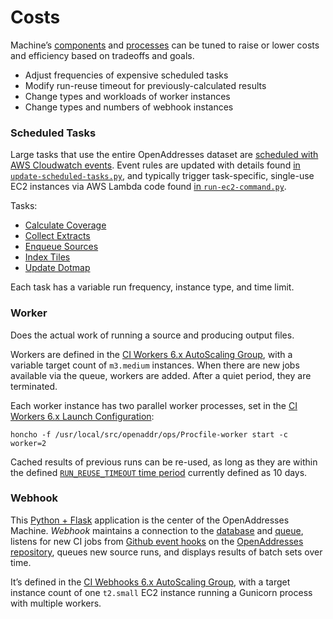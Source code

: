 Costs
=====

Machine’s [components](components.md) and [processes](processes.md) can be
tuned to raise or lower costs and efficiency based on tradeoffs and goals.

- Adjust frequencies of expensive scheduled tasks
- Modify run-reuse timeout for previously-calculated results
- Change types and workloads of worker instances
- Change types and numbers of webhook instances

### Scheduled Tasks

Large tasks that use the entire OpenAddresses dataset are [scheduled with AWS Cloudwatch events](http://docs.aws.amazon.com/AmazonCloudWatch/latest/events/WhatIsCloudWatchEvents.html).
Event rules are updated with details found [in `update-scheduled-tasks.py`](https://github.com/openaddresses/machine/blob/6.8.9/ops/update-scheduled-tasks.py),
and typically trigger task-specific, single-use EC2 instances via AWS Lambda
code found [in `run-ec2-command.py`](https://github.com/openaddresses/machine/blob/6.8.9/ops/run-ec2-command.py).

Tasks:

- [Calculate Coverage](https://console.aws.amazon.com/cloudwatch/home?region=us-east-1#rules:name=OA-Calculate-Coverage)
- [Collect Extracts](https://console.aws.amazon.com/cloudwatch/home?region=us-east-1#rules:name=OA-Collect-Extracts)
- [Enqueue Sources](https://console.aws.amazon.com/cloudwatch/home?region=us-east-1#rules:name=OA-Enqueue-Sources)
- [Index Tiles](https://console.aws.amazon.com/cloudwatch/home?region=us-east-1#rules:name=OA-Index-Tiles)
- [Update Dotmap](https://console.aws.amazon.com/cloudwatch/home?region=us-east-1#rules:name=OA-Update-Dotmap)

Each task has a variable run frequency, instance type, and time limit.

### Worker

Does the actual work of running a source and producing output files.

Workers are defined in the [CI Workers 6.x AutoScaling Group](https://console.aws.amazon.com/ec2/autoscaling/home?region=us-east-1#AutoScalingGroups:id=CI+Workers+6.x;view=instances),
with a variable target count of `m3.medium` instances. When there are new jobs
available via the queue, workers are added. After a quiet period, they are
terminated.

Each worker instance has two parallel worker processes, set in the
[CI Workers 6.x Launch Configuration](https://console.aws.amazon.com/ec2/autoscaling/home?region=us-east-1#LaunchConfigurations:id=CI+Workers+6.x+(4)):

    honcho -f /usr/local/src/openaddr/ops/Procfile-worker start -c worker=2

Cached results of previous runs can be re-used, as long as they are within the
defined [`RUN_REUSE_TIMEOUT` time period](https://github.com/openaddresses/machine/blob/6.8.9/openaddr/ci/__init__.py#L63-L64)
currently defined as 10 days.

### Webhook

This [Python + Flask](http://flask.pocoo.org) application is the center of the
OpenAddresses Machine. _Webhook_ maintains a connection to the
[database](persistence.md#db) and [queue](#q), listens for new CI jobs from
[Github event hooks](https://developer.github.com/webhooks/#events) on the
[OpenAddresses repository](https://github.com/openaddresses/openaddresses),
queues new source runs, and displays results of batch sets over time.

It’s defined in the [CI Webhooks 6.x AutoScaling Group](https://console.aws.amazon.com/ec2/autoscaling/home?region=us-east-1#AutoScalingGroups:id=CI+Webhooks+6.x;view=details),
with a target instance count of one `t2.small` EC2 instance running a Gunicorn
process with multiple workers.
